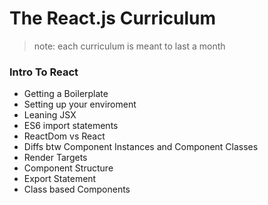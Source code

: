 # The React.js Curriculum

> note: each curriculum is meant to last a month

### Intro To React

- Getting a Boilerplate
- Setting up your enviroment
- Leaning JSX
- ES6 import statements
- ReactDom vs React
- Diffs btw Component Instances and Component Classes
- Render Targets
- Component Structure
- Export Statement
- Class based Components

